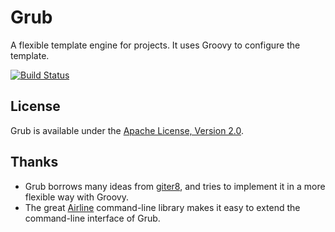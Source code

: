 Grub
====

A flexible template engine for projects. It uses Groovy to configure the template.

[![Build Status](https://travis-ci.org/prezi/grub.svg?branch=master)](https://travis-ci.org/prezi/grub)

## License

Grub is available under the [Apache License, Version 2.0](http://www.apache.org/licenses/LICENSE-2.0.html).

## Thanks

* Grub borrows many ideas from [giter8](https://github.com/n8han/giter8), and tries to implement it in a more flexible way with Groovy.
* The great [Airline](https://github.com/airlift/airline) command-line library makes it easy to extend the command-line interface of Grub.
